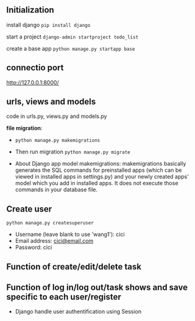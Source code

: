 ## Initialization

install django ```pip install django```

start a project ```django-admin startproject todo_list```

create a base app ```python manage.py startapp base```

## connectio port
http://127.0.0.1:8000/

## urls, views and models

code in urls.py, views.py and models.py

**file migration**: 
- ```python manage.py makemigrations```
- Then run migration ```python manage.py migrate```


- About Django app model makemigrations: makemigrations basically generates the SQL commands for preinstalled apps (which can be viewed in installed apps in settings.py) and your newly created apps’ model which you add in installed apps. It does not execute those commands in your database file. 

## Create user
```python manage.py createsuperuser```
- Username (leave blank to use 'wang1'): cici
- Email address: cici@email.com
- Password: cici

## Function of create/edit/delete task

## Function of log in/log out/task shows and save specific to each user/register
- Django handle user authentification using Session